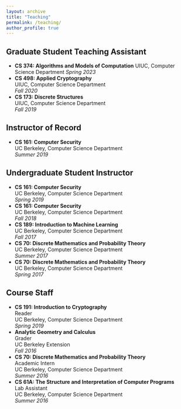 ```yaml
---
layout: archive
title: "Teaching"
permalink: /teaching/
author_profile: true
---
```


## Graduate Student Teaching Assistant  

- **CS 374: Algorithms and Models of Computation**
UIUC, Computer Science Department
_Spring 2023_
- **CS 498: Applied Cryptography**  
UIUC, Computer Science Department  
_Fall 2020_
- **CS 173: Discrete Structures**  
UIUC, Computer Science Department  
_Fall 2019_

## Instructor of Record  

- **CS 161: Computer Security**  
UC Berkeley, Computer Science Department  
_Summer 2019_

## Undergraduate Student Instructor  

- **CS 161: Computer Security**  
UC Berkeley, Computer Science Department  
_Spring 2019_
- **CS 161: Computer Security**  
UC Berkeley, Computer Science Department  
_Fall 2018_
- **CS 189: Introduction to Machine Learning**  
UC Berkeley, Computer Science Department  
_Fall 2017_
- **CS 70: Discrete Mathematics and Probability Theory**  
UC Berkeley, Computer Science Department  
_Summer 2017_
- **CS 70: Discrete Mathematics and Probability Theory**  
UC Berkeley, Computer Science Department  
_Spring 2017_

## Course Staff  

- **CS 191: Introduction to Cryptography**  
Reader   
UC Berkeley, Computer Science Department  
_Spring 2019_
- **Analytic Geometry and Calculus**  
Grader  
UC Berkeley Extension  
_Fall 2016_
- **CS 70: Discrete Mathematics and Probability Theory**  
Academic Intern  
UC Berkeley, Computer Science Department  
_Summer 2016_
- **CS 61A: The Structure and Interpretation of Computer Programs**  
Lab Assistant  
UC Berkeley, Computer Science Department  
_Summer 2016_
